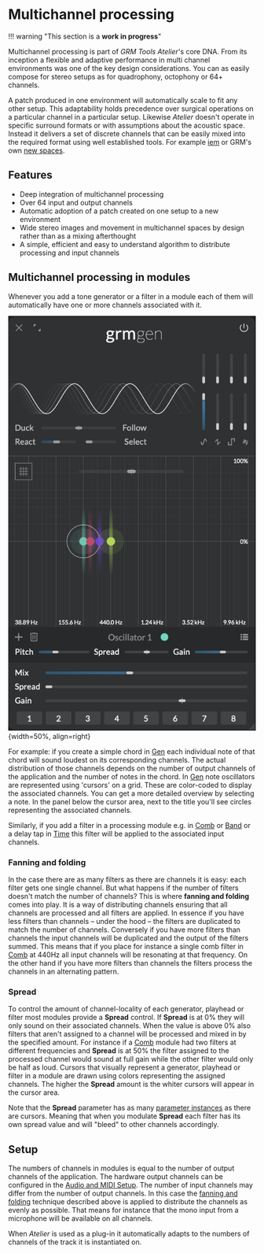 # Multichannel processing

!!! warning "This section is a **work in progress**"

Multichannel processing is part of _GRM Tools Atelier_'s core DNA. From its inception a flexible and adaptive performance in multi channel environments was one of the key design considerations. You can as easily compose for stereo setups as for quadrophony, octophony or 64+ channels.

A patch produced in one environment will automatically scale to fit any other setup. This adaptability holds precedence over surgical operations on a particular channel in a particular setup. Likewise _Atelier_ doesn't operate in specific surround formats or with assumptions about the acoustic space. Instead it delivers a set of discrete channels that can be easily mixed into the required format using well established tools. For example [iem](https://plugins.iem.at/) or GRM's own [new spaces](https://inagrm.com/en/showcase/news/598/nouveaux-spaces).

## Features

- Deep integration of multichannel processing
- Over 64 input and output channels
- Automatic adoption of a patch created on one setup to a new environment
- Wide stereo images and movement in multichannel spaces by design rather than as a mixing afterthought
- A simple, efficient and easy to understand algorithm to distribute processing and input channels

## Multichannel processing in modules

Whenever you add a tone generator or a filter in a module each of them will automatically have one or more channels associated with it. 

![A screenshot of Gen showing a four note chord in a four channel system](../assets/images/atelier/multichannel/multichannel-gen-chord.png){width=50%, align=right}

For example: if you create a simple chord in [Gen](../modules/gen.md) each individual note of that chord will sound loudest on its corresponding channels. The actual distribution of those channels depends on the number of output channels of the application and the number of notes in the chord. In [Gen](../modules/gen.md) note oscillators are represented using 'cursors' on a grid. These are color-coded to display the associated channels. You can get a more detailed overview by selecting a note. In the panel below the cursor area, next to the title you'll see circles representing the associated channels.

Similarly, if you add a filter in a processing module e.g. in [Comb](../modules/comb.md) or [Band](../modules/band.md) or a delay tap in [Time](../modules/time.md) this filter will be applied to the associated input channels.

### Fanning and folding

In the case there are as many filters as there are channels it is easy: each filter gets one single channel. But what happens if the number of filters doesn't match the number of channels? This is where **fanning and folding** comes into play. It is a way of distributing channels ensuring that all channels are processed and all filters are applied. In essence if you have less filters than channels – under the hood – the filters are duplicated to match the number of channels. Conversely if you have more filters than channels the input channels will be duplicated and the output of the filters summed. This means that if you place for instance a single comb filter in [Comb](../modules/comb.md) at 440Hz all input channels will be resonating at that frequency. On the other hand if you have more filters than channels the filters process the channels in an alternating pattern.

<!-- screenshot -->

### Spread

To control the amount of channel-locality of each generator, playhead or filter most modules provide a **Spread** control. If **Spread** is at 0% they will only sound on their associated channels. When the value is above 0% also filters that aren't assigned to a channel will be processed and mixed in by the specified amount. For instance if a [Comb](../modules/comb.md) module had two filters at different frequencies and **Spread** is at 50% the filter assigned to the processed channel would sound at full gain while the other filter would only be half as loud. Cursors that visually represent a generator, playhead or filter in a module are drawn using colors representing the assigned channels. The higher the **Spread** amount is the whiter cursors will appear in the cursor area.

Note that the **Spread** parameter has as many [parameter instances](modulation.md#parameter-instances) as there are cursors. Meaning that when you modulate **Spread** each filter has its own spread value and will "bleed" to other channels accordingly.

## Setup

The numbers of channels in modules is equal to the number of output channels of the application. The hardware output channels can be configured in the [Audio and MIDI Setup](getting-started.md#application-audio-midi-setup). The number of input channels may differ from the number of output channels. In this case the [fanning and folding](#fanning-and-folding) technique described above is applied to distribute the channels as evenly as possible. That means for instance that the mono input from a microphone will be available on all channels.

When _Atelier_ is used as a plug-in it automatically adapts to the numbers of channels of the track it is instantiated on.
